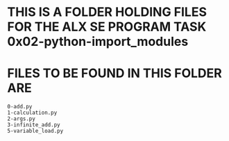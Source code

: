# THIS IS A FOLDER HOLDING FILES FOR THE ALX SE PROGRAM TASK 0x02-python-import_modules

# FILES TO BE FOUND IN THIS FOLDER ARE

	0-add.py
	1-calculation.py
	2-args.py
	3-infinite_add.py
	5-variable_load.py